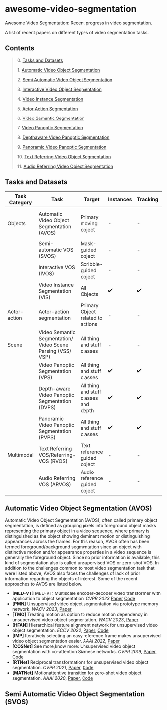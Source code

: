 # awesome-video-segmentation
Awesome Video Segmentation: Recent progress in video segmentation. 

A list of recent papers on different types of video segmentation tasks.  









## Contents
> 0\. [Tasks and Datasets](#Tasks-and-Datasets)
>
> 1\. [Automatic Video Object Segmentation](#Automatic-Video-Object-Segmentation)
>
> 2\. [Semi Automatic Video Object Segmentation](#Semi-Automatic-Video-Object-Segmentation)
>
> 3\. [Interactive Video Object Segmentation](#Interactive-Video-Object-Segmentation)
>
> 4\. [Video Instance Segmentation](#Video-Instance-Segmentation)
>
> 5\. [Actor Action Segmentation](#[Actor-Action-Segmentation)
>
> 6\. [Video Semantic Segmentation](#Video-Semantic-Segmentation)
>
> 7\. [Video Panoptic Segmentation](#Video-Panoptic-Segmentation)
>
> 8\. [Depthaware Video Panoptic Segmentation](#Depthaware-Video-Panoptic-Segmentation)
>
> 9\. [Panoramic Video Panoptic Segmentation](#Panoramic-Video-Panoptic-Segmentation)
>
> 10\. [Text Referring Video Object Segmentation](#Text-Referring-Video-Object-Segmentation)
>
> 11\. [Audio Referring Video Object Segmentation](#Audio-Referring-Video-Object-Segmentation)


## Tasks and Datasets

| Task Category               | Task                                                        | Target                                | Instances          | Tracking           | Datasets                                       |
|-----------------------------|-------------------------------------------------------------|---------------------------------------|--------------------|--------------------|------------------------------------------------|
|           Objects           | Automatic Video Object Segmentation (AVOS)                  | Primary moving object                 | -                  | -                  | DAVIS 2016, MoCA, YouTube-VOS, YouTube-Objects |
|                             | Semi-automatic VOS (SVOS)                                   | Mask-guided object                    | -                  | -                  | DAVIS'2017                                     |
|                             | Interactive VOS (IVOS)                                      | Scribble-guided object                | -                  | -                  | DAVIS'2017                                     |
|                             | Video Instance Segmentation (VIS)                           | All Objects                           | :heavy_check_mark: | :heavy_check_mark: | YouTube-VIS, OVIS                              |
|         Actor-action        | Actor-action segmentation                                   | Primary Object related to actions     | -                  | -                  | A2D                                            |
|             Scene           | Video Semantic Segmentation/ Video Scene Parsing (VSS/ VSP) | All thing and stuff classes           | -                  | -                  | VIPER, VSPW                                    |
|                             | Video Panoptic Segmentation (VPS)                           | All thing and stuff classes           | :heavy_check_mark: | :heavy_check_mark: | Cityscapes-VPS, VIPER, VIPSeg                  |
|                             | Depth-aware Video Panoptic Segmentation (DVPS)              | All thing and stuff classes and depth | :heavy_check_mark: | :heavy_check_mark: | Cityscapes-DVPS, SemanticKITTI-DVPS            |
|                             | Panoramic Video Panoptic Segmentation (PVPS)                | All thing and stuff classes           | :heavy_check_mark: | :heavy_check_mark: | WOD:PVPS                                       |
|            Multimodal       | Text Referring VOS/Referring-VOS (RVOS)                     | Text reference guided object          | -                  | -                  | A2D-Sentence, RE-DAVIS, RVOS                   |
|                             | Audio Referring VOS (ARVOS)                                 | Audio reference guided object         | -                  | -                  | AVOS                                           |





## Automatic Video Object Segmentation (AVOS)
Automatic Video Object Segmentation (AVOS), often called primary object segmentation, is defined as grouping pixels into foreground object masks representing the primary object in a video sequence, where primary is distinguished as the object showing dominant motion or distinguishing appearances across the frames. For this reason, AVOS often has been termed foreground/background segmentation since an object with distinctive motion and/or appearance properties in a video sequence is generally the foreground object. Since no prior information is available, this kind of segmentation also is called unsupervised VOS or zero-shot VOS. In addition to the challenges common to most video segmentation task that were listed above, AVOS also faces the challenges of lack of prior information regarding the objects of interest. Some of the recent approaches to AVOS are listed below. 

- **[MED-VT]** MED-VT: Multiscale encoder-decoder video transformer with application to object segmentation. *CVPR 2023* [Paper](https://openaccess.thecvf.com/content/CVPR2023/papers/Karim_MED-VT_Multiscale_Encoder-Decoder_Video_Transformer_With_Application_To_Object_Segmentation_CVPR_2023_paper.pdf) [Code](https://rkyuca.github.io/medvt/)
- **[PMN]** Unsupervised video object segmentation via prototype memory network. *WACV 2023*, [Paper](https://openaccess.thecvf.com/content/WACV2023/papers/Lee_Unsupervised_Video_Object_Segmentation_via_Prototype_Memory_Network_WACV_2023_paper.pdf)
- **[TMO]** Treating motion as option to reduce motion dependency in unsupervised video object segmentation. *WACV 2023*, [Paper](https://openaccess.thecvf.com/content/WACV2023/papers/Cho_Treating_Motion_as_Option_To_Reduce_Motion_Dependency_in_Unsupervised_WACV_2023_paper.pdf)
- **[HFAN]** Hierarchical feature alignment network for unsupervised video object segmentation. *ECCV 2022*, [Paper](https://www.ecva.net/papers/eccv_2022/papers_ECCV/papers/136940584.pdf), [Code](https://github.com/NUST-Machine-Intelligence-Laboratory/HFAN)
- **[IMP]** Iteratively selecting an easy reference frame makes unsupervised video object segmentation easier. *AAAI 2022*, [Paper](https://arxiv.org/abs/2112.12402)
- **[COSNet]** See more,know more: Unsupervised video object segmentation with co-attention Siamese networks. *CVPR 2019*, [Paper](https://openaccess.thecvf.com/content_CVPR_2019/papers/Lu_See_More_Know_More_Unsupervised_Video_Object_Segmentation_With_Co-Attention_CVPR_2019_paper.pdf), [Code](https://github.com/carrierlxk/COSNet)
- **[RTNet]** Reciprocal transformations for unsupervised video object segmentation. *CVPR 2021*, [Paper](https://openaccess.thecvf.com/content/CVPR2021/papers/Ren_Reciprocal_Transformations_for_Unsupervised_Video_Object_Segmentation_CVPR_2021_paper.pdf), [Code](https://github.com/OliverRensu/RTNet)
- **[MATNet]** Motionattentive transition for zero-shot video object segmentation. *AAAI 2020*, [Paper](https://arxiv.org/pdf/2003.04253.pdf), [Code](https://github.com/tfzhou/MATNet)

## Semi Automatic Video Object Segmentation (SVOS)



  


